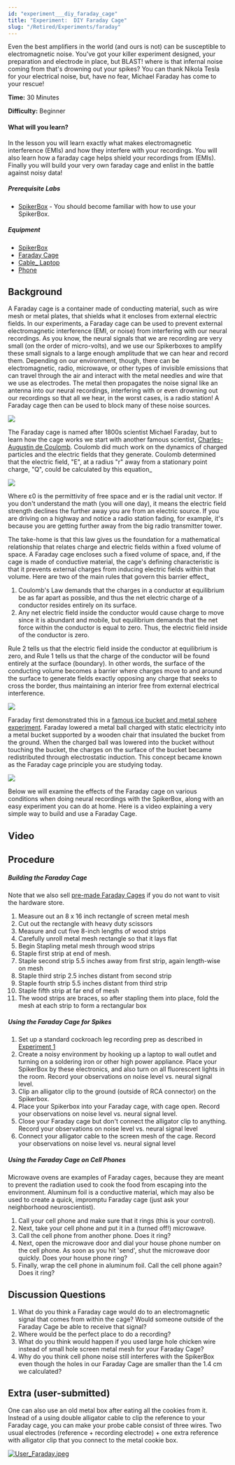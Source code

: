 ```yaml
---
id: "experiment___diy_faraday_cage"
title: "Experiment:  DIY Faraday Cage"
slug: "/Retired/Experiments/faraday"
---
```




Even the best amplifiers in the world (and ours is not) can be susceptible to
electromagnetic noise. You've got your killer experiment designed, your
preparation and electrode in place, but BLAST! where is that infernal noise
coming from that's drowning out your spikes? You can thank Nikola Tesla for
your electrical noise, but, have no fear, Michael Faraday has come to your
rescue!

**Time:**  30 Minutes

**Difficulty:**   Beginner

#### What will you learn?

In the lesson you will learn exactly what makes electromagnetic interference
(EMIs) and how they interfere with your recordings. You will also learn how a
faraday cage helps shield your recordings from (EMIs). Finally you will build
your very own faraday cage and enlist in the battle against noisy data!

##### Prerequisite Labs

* [SpikerBox](./ratecoding.md) - You should become familiar with how to use your SpikerBox.

##### Equipment

* [SpikerBox](https://backyardbrains.com/products/spikerbox)
* [Faraday Cage](https://backyardbrains.com/products/faradaycage)
* [Cable_ Laptop](https://backyardbrains.com/products/laptopcable)
* [Phone](https://backyardbrains.com/products/smartphonecable)

## Background

A Faraday cage is a container made of conducting material, such as wire mesh
or metal plates, that shields what it encloses from external electric fields.
In our experiments, a Faraday cage can be used to prevent external
electromagnetic interference (EMI, or noise) from interfering with our neural
recordings. As you know, the neural signals that we are recording are very
small (on the order of micro-volts), and we use our Spikerboxes to amplify
these small signals to a large enough amplitude that we can hear and record
them. Depending on our environment, though, there can be electromagnetic,
radio, microwave, or other types of invisible emissions that can travel
through the air and interact with the metal needles and wire that we use as
electrodes. The metal then propagates the noise signal like an antenna into
our neural recordings, interfering with or even drowning out our recordings so
that all we hear, in the worst cases, is a radio station! A Faraday cage then
can be used to block many of these noise sources.

[ ![](./img/Exp11Fig1_faradaycageenvironment.jpeg)](./img/Exp11Fig1_faradaycageenvironment.jpeg)

The Faraday cage is named after 1800s scientist Michael Faraday, but to learn
how the cage works we start with another famous scientist, [Charles-Augustin
de Coulomb](https://en.wikipedia.org/wiki/Charles-Augustin_de_Coulomb). Coulomb
did much work on the dynamics of charged particles and the electric fields
that they generate. Coulomb determined that the electric field, "E", at a
radius "r" away from a stationary point charge, "Q", could be calculated by
this equation_

[ ![](./img/Eq1_ColumbLaw.jpeg)](./img/Eq1_ColumbLaw.jpeg)

Where ε0 is the permittivity of free space and er is the radial unit vector.
If you don't understand the math (you will one day), it means the electric
field strength declines the further away you are from an electric source. If
you are driving on a highway and notice a radio station fading, for example,
it's because you are getting further away from the big radio transmitter
tower.

The take-home is that this law gives us the foundation for a mathematical
relationship that relates charge and electric fields within a fixed volume of
space. A Faraday cage encloses such a fixed volume of space, and, if the cage
is made of conductive material, the cage's defining characteristic is that it
prevents external charges from inducing electric fields within that volume.
Here are two of the main rules that govern this barrier effect_

  1. Coulomb's Law demands that the charges in a conductor at equilibrium be as far apart as possible, and thus the net electric charge of a conductor resides entirely on its surface. 
  2. Any net electric field inside the conductor would cause charge to move since it is abundant and mobile, but equilibrium demands that the net force within the conductor is equal to zero. Thus, the electric field inside of the conductor is zero.

Rule 2 tells us that the electric field inside the conductor at equilibrium is
zero, and Rule 1 tells us that the charge of the conductor will be found
entirely at the surface (boundary). In other words, the surface of the
conducting volume becomes a barrier where charges move to and around the
surface to generate fields exactly opposing any charge that seeks to cross the
border, thus maintaining an interior free from external electrical
interference.

[
![](./img/Fig2_Sketch_FaradayCage_Fields.jpeg)](./img/Fig2_Sketch_FaradayCage_Fields.jpeg)

Faraday first demonstrated this in a [famous ice bucket and metal sphere
experiment](https://en.wikipedia.org/wiki/Faraday's_ice_pail_experiment).
Faraday lowered a metal ball charged with static electricity into a metal
bucket supported by a wooden chair that insulated the bucket from the ground.
When the charged ball was lowered into the bucket without touching the bucket,
the charges on the surface of the bucket became redistributed through
electrostatic induction. This concept became known as the Faraday cage
principle you are studying today.

[ ![](./img/Exp11_bucket.jpeg)](./img/Exp11_bucket.jpeg)

Below we will examine the effects of the Faraday cage on various conditions
when doing neural recordings with the SpikerBox, along with an easy experiment
you can do at home. Here is a video explaining a very simple way to build and
use a Faraday Cage.

## Video

## Procedure

##### Building the Faraday Cage

Note that we also sell [pre-made Faraday Cages](https://www.backyardbrains.com/products/faradaycage) if you do not want
to visit the hardware store.

  1. Measure out an 8 x 16 inch rectangle of screen metal mesh 
  2. Cut out the rectangle with heavy duty scissors 
  3. Measure and cut five 8-inch lengths of wood strips 
  4. Carefully unroll metal mesh rectangle so that it lays flat 
  5. Begin Stapling metal mesh through wood strips 
  6. Staple first strip at end of mesh. 
  7. Staple second strip 5.5 inches away from first strip, again length-wise on mesh 
  8. Staple third strip 2.5 inches distant from second strip 
  9. Staple fourth strip 5.5 inches distant from third strip 
  10. Staple fifth strip at far end of mesh 
  11. The wood strips are braces, so after stapling them into place, fold the mesh at each strip to form a rectangular box

##### Using the Faraday Cage for Spikes

1. Set up a standard cockroach leg recording prep as described in [Experiment 1](./ratecoding)
  2. Create a noisy environment by hooking up a laptop to wall outlet and turning on a soldering iron or other high power appliance. Place your SpikerBox by these electronics, and also turn on all fluorescent lights in the room. Record your observations on noise level vs. neural signal level. 
  3. Clip an alligator clip to the ground (outside of RCA connector) on the Spikerbox. 
  4. Place your Spikerbox into your Faraday cage, with cage open. Record your observations on noise level vs. neural signal level. 
  5. Close your Faraday cage but don't connect the alligator clip to anything. Record your observations on noise level vs. neural signal level 
  6. Connect your alligator cable to the screen mesh of the cage. Record your observations on noise level vs. neural signal level

##### Using the Faraday Cage on Cell Phones

Microwave ovens are examples of Faraday cages, because they are meant to
prevent the radiation used to cook the food from escaping into the
environment. Aluminum foil is a conductive material, which may also be used to
create a quick, impromptu Faraday cage (just ask your neighborhood
neuroscientist).

  1. Call your cell phone and make sure that it rings (this is your control). 
  2. Next, take your cell phone and put it in a (turned off!) microwave. 
  3. Call the cell phone from another phone. Does it ring? 
  4. Next, open the microwave door and dial your house phone number on the cell phone. As soon as you hit 'send', shut the microwave door quickly. Does your house phone ring? 
  5. Finally, wrap the cell phone in aluminum foil. Call the cell phone again? Does it ring?

## Discussion Questions

1. What do you think a Faraday cage would do to an electromagnetic signal that comes from within the cage? Would someone outside of the Faraday Cage be able to receive that signal? 
  2. Where would be the perfect place to do a recording? 
  3. What do you think would happen if you used large hole chicken wire instead of small hole screen metal mesh for your Faraday Cage? 
  4. Why do you think cell phone noise still interferes with the SpikerBox even though the holes in our Faraday Cage are smaller than the 1.4 cm we calculated?

## Extra (user-submitted)

One can also use an old metal box after eating all the cookies from it.
Instead of a using double alligator cable to clip the reference to your
Faraday cage, you can make your probe cable consist of three wires. Two usual
electrodes (reference + recording electrode) + one extra reference with
alligator clip that you connect to the metal cookie box.

[ ![User_Faraday.jpeg](./img/User_Faraday.jpeg)](./img/User_Faraday.jpeg)

